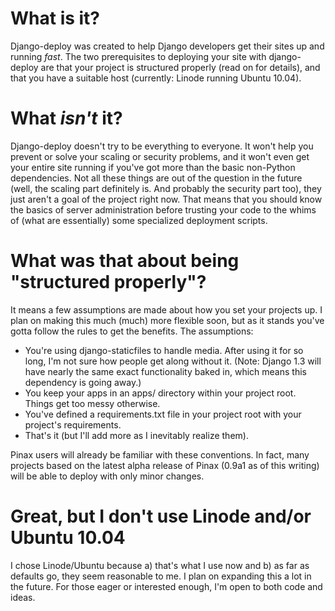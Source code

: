 What is it?
===========

Django-deploy was created to help Django developers get their sites up and running *fast*. The two prerequisites to deploying your site with django-deploy are that your project is structured properly (read on for details), and that you have a suitable host (currently: Linode running Ubuntu 10.04).

What *isn't* it?
================

Django-deploy doesn't try to be everything to everyone. It won't help you prevent or solve your scaling or security problems, and it won't even get your entire site running if you've got more than the basic non-Python dependencies. Not all these things are out of the question in the future (well, the scaling part definitely is. And probably the security part too), they just aren't a goal of the project right now. That means that you should know the basics of server administration before trusting your code to the whims of (what are essentially) some specialized deployment scripts.

What was that about being "structured properly"?
================================================

It means a few assumptions are made about how you set your projects up. I plan on making this much (much) more flexible soon, but as it stands you've gotta follow the rules to get the benefits. The assumptions:

- You're using django-staticfiles to handle media. After using it for so long, I'm not sure how people get along without it. (Note: Django 1.3 will have nearly the same exact functionality baked in, which means this dependency is going away.)
- You keep your apps in an apps/ directory within your project root. Things get too messy otherwise.
- You've defined a requirements.txt file in your project root with your project's requirements.
- That's it (but I'll add more as I inevitably realize them).

Pinax users will already be familiar with these conventions. In fact, many projects based on the latest alpha release of Pinax (0.9a1 as of this writing) will be able to deploy with only minor changes.

Great, but I don't use Linode and/or Ubuntu 10.04
=================================================

I chose Linode/Ubuntu because a) that's what I use now and b) as far as defaults go, they seem reasonable to me. I plan on expanding this a lot in the future. For those eager or interested enough, I'm open to both code and ideas.
